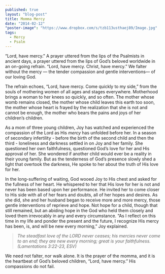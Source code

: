 ```yaml
---
published: true
layout: "blog-post"
title: Momma Mercy
date: "2014-02-12"
"poster-image": "https://www.dropbox.com/s/tzb113usthaej89/Image.jpg"
tags: 
  - Mercy
  - Psalm
---
```


“Lord, have mercy.”  A prayer uttered from the lips of the Psalmists in ancient days, a prayer uttered from the lips of God’s beloved worldwide in an on-going refrain.  “Lord, have mercy.  Christ, have mercy.”  We falter without the mercy — the tender compassion and gentle interventions— of our loving God.  

The refrain echoes, “Lord, have mercy.  Come quickly to my side,” from the souls of mothering women of all ages and stages everywhere. Motherhood brings a woman to her knees so quickly, and so often.  The mother whose womb remains closed, the mother whose child leaves this earth too soon, the mother whose heart is frayed by the realization that she is not and cannot be enough, the mother who bears the pains and joys of her children’s children.  

As a mom of three young children, Joy has watched and experienced the compassion of the Lord as His *mercy* has unfolded before her.  In a season of secondary infertility - before the birth of the second child and then the third - loneliness and darkness settled in on Joy and her family.  She questioned her own faithfulness, questioned God’s love for her and His approval of her.  She wondered if another child would ever be a reality in their young family.  But as the tenderness of God’s presence slowly shed a light that overtook the darkness, He spoke to her about the truth of His love for her.  

In the long-suffering of waiting, God wooed Joy to His chest and asked for the fullness of her heart.  He whispered to her that His love for her is not and never has been based upon her performance.  He invited her to come closer to His side with all of her fears and doubts, all of her hopes and desires.  As she did, she and her husband began to receive more and more mercy, those gentle interventions of reprieve and hope.  Not hope for a child, though that still remained, but an abiding hope in the God who held them closely and loved them irrevocably in any and every circumstance. “As I reflect on this time in my life and ponder the present and the future, I recognize His mercy has been, is, and will be new every morning,” Joy explained.   
>*The steadfast love of the LORD never ceases;
his mercies never come to an end;
they are new every morning;
great is your faithfulness. (Lamentations 3:22-23, ESV)*

We need not falter, nor walk alone. It is the prayer of the momma, and it is the heartbeat of God’s beloved children, “Lord, have mercy.”  His compassions do not fail.